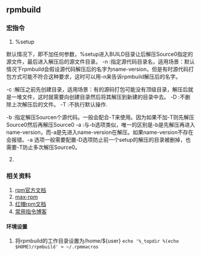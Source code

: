 ## rpmbuild

### 宏指令

1. %setup

  默认情况下，即不加任何参数，%setup进入BUILD目录让后解压Source0指定的源文件，最后进入解压后的源文件目录。
  -n :指定源代码目录名，适用场景：默认情况下rpmbuild会假设源代码解压后的名字为name-version，但是有时源代码打包方式可能不符合这种要求，这时可以用-n来告诉rpmbuild解压后的名字。

  -c :解压之前先创建目录，适用场景：有的源码打包可能没有顶级目录，解压后就是一堆文件，这时就需要向创建目录然后将其解压到新建的目录中去。
  -D :不删除上次解压后的文件。
  -T :不执行默认操作.

  -b :指定解压Sourcen个源代码。一般会配合-T来使用。因为如果不加-T则先解压Source0然后再解压Source0
  -a :与-b选项类似，唯一的区别是-b是先解压再进入name-version，而-a是先进入name-version在解压。如果name-version不存在会报错。-a 选项一般需要配置-D选项防止前一个setup的解压的目录被删掉，也需要-T防止多次解压Source0。

2. 



### 相关资料
1. [rpm官方文档](http://rpm.org/documentation.html)
2. [max-rpm](http://rpm.org/max-rpm-snapshot/)
3. [红帽rpm文档](https://docs.fedoraproject.org/en-US/Fedora_Draft_Documentation/0.1/html/RPM_Guide/index.html)
4. [常用指令博客](https://app.yinxiang.com/shard/s59/nl/12200770/2d59215f-0b2a-462e-9d76-5ff2c0e70cb2/)




#### 环境设置

1. 将rpmbuild的工作目录设置为/home/${user}
`echo '%_topdir %(echo $HOME)/rpmbuild' > ~/.rpmmacros`


